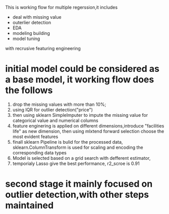 This is working flow for multiple regerssion,it includes

- deal with missing value
- outerlier detection
- EDA
- modeling building
- model tuning

with recrusive featuring engineering


# initial model could be considered as a base model, it working flow does the follows
1. drop the missing values with more than 10%;
2. using IQR for outlier detection("price")
3. then using sklearn SimpleImputer to impute the missing value for categorical value and numerical columns
4. feature enginering is applied on different dimensions,introduce "facilities life" as new dimension, then using mlxtend forward selection
choose the most evident features
5. finall sklearn Pipeline is bulid for the processed data, sklearn.ColumnTransform is used for scaling and encoding the corresponding
data types
6. Model is selected based on a grid search with defferent estimator,
7. temporialy Lasso give the best performance, r2_scroe is 0.91


# second stage it mainly focused on outlier detection,with other steps maintained
